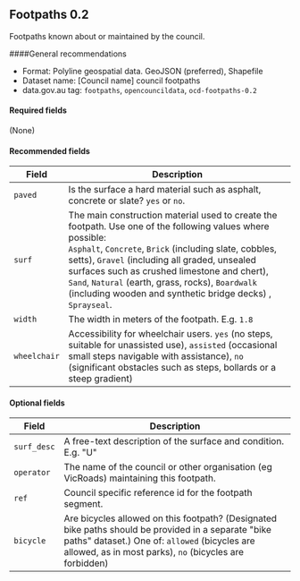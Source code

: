 ## Footpaths 0.2

Footpaths known about or maintained by the council.

####General recommendations

* Format: Polyline geospatial data. GeoJSON (preferred), Shapefile
* Dataset name: [Council name] council footpaths
* data.gov.au tag: `footpaths`, `opencouncildata`, `ocd-footpaths-0.2`

#### Required fields
(None)

#### Recommended fields
Field | Description
------|------------
`paved`| Is the surface a hard material such as asphalt, concrete or slate? `yes` or `no`. 
 `surf`| The main construction material used to create the footpath. Use one of the following values where possible: <br/>`Asphalt`, `Concrete`, `Brick` (including slate, cobbles, setts), `Gravel` (including all graded, unsealed surfaces such as crushed limestone and chert), `Sand`, `Natural` (earth, grass, rocks), `Boardwalk` (including wooden and synthetic bridge decks) , `Sprayseal`. 
`width`| The width in meters of the footpath. E.g. `1.8`
`wheelchair`| Accessibility for wheelchair users. `yes` (no steps, suitable for unassisted use), `assisted` (occasional small steps navigable with assistance), `no` (significant obstacles such as steps, bollards or a steep gradient)

#### Optional fields
Field | Description
------|------------
`surf_desc`| A free-text description of the surface and condition. E.g. "U"
`operator`| The name of the council or other organisation (eg VicRoads) maintaining this footpath.
`ref`| Council specific reference id for the footpath segment. 
`bicycle`| Are bicycles allowed on this footpath? (Designated bike paths should be provided in a separate "bike paths" dataset.) One of: `allowed` (bicycles are allowed, as in most parks), `no` (bicycles are forbidden)